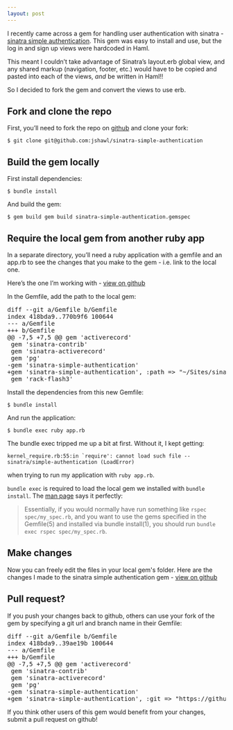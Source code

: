 ```yaml
---
layout: post
---
```


I recently came across a gem for handling user authentication with sinatra - 
[sinatra simple authentication](https://github.com/pmonfort/sinatra-simple-authentication).
This gem was easy to install and use, but the log in and sign up views
were hardcoded in Haml.

This meant I couldn’t take advantage of Sinatra’s layout.erb global view, and
any shared markup (navigation, footer, etc.) would have to be copied and pasted
into each of the views, *and* be written in Haml!!

So I decided to fork the gem and convert the views to use erb.

## Fork and clone the repo

First, you’ll need to fork the repo on [github](https://github.com/) and clone your fork:

    $ git clone git@github.com:jshawl/sinatra-simple-authentication

## Build the gem locally

First install dependencies:

    $ bundle install

And build the gem:

    $ gem build gem build sinatra-simple-authentication.gemspec 

## Require the local gem from another ruby app

In a separate directory, you’ll need a ruby application with a gemfile and an app.rb
to see the changes that you make to the gem - i.e. link to the local one.

Here’s the one I’m working with - [view on github](https://github.com/jshawl/sinatra-authentication/tree/6536b6732edcc37ac85fe6baa5330eecabf80a54)

In the Gemfile, add the path to the local gem:

<div class="highlight"><pre><span class="gh">diff --git a/Gemfile b/Gemfile</span>
<span class="gh">index 418bda9..770b9f6 100644</span>
<span class="gd">--- a/Gemfile</span>
<span class="gi">+++ b/Gemfile</span>
<span class="gu">@@ -7,5 +7,5 @@ gem &#39;activerecord&#39;</span>
 gem &#39;sinatra-contrib&#39;
 gem &#39;sinatra-activerecord&#39;
 gem &#39;pg&#39;
<span class="gd">-gem &#39;sinatra-simple-authentication&#39;</span>
<span class="gi">+gem &#39;sinatra-simple-authentication&#39;, :path =&gt; &quot;~/Sites/sinatra-simple-authentication&quot;</span>
 gem &#39;rack-flash3&#39;
</pre></div>

Install the dependencies from this new Gemfile:

    $ bundle install

And run the application:

    $ bundle exec ruby app.rb

The bundle exec tripped me up a bit at first. Without it, I kept getting:

    kernel_require.rb:55:in `require': cannot load such file -- sinatra/simple-authentication (LoadError)

when trying to run my application with `ruby app.rb`. 


`bundle exec` is required to load the local gem we installed with `bundle install`. The [man page](http://bundler.io/man/bundle-exec.1.html) says it perfectly:

>Essentially, if you would normally have run something like `rspec spec/my_spec.rb`, and you want to use the gems specified in the Gemfile(5) and installed via bundle install(1), you should run `bundle exec rspec spec/my_spec.rb`.

## Make changes

Now you can freely edit the files in your local gem's folder. Here are the changes I made to the sinatra simple
authentication gem - [view on github](https://github.com/jshawl/sinatra-simple-authentication/compare/ff7064dcadde23ee3b7d6be3383a80f8f1679ac6...7f039d63758c0af6472b9bd1aeab260fcff024c5)

## Pull request?

If you push your changes back to github, others can use your fork of the gem by
specifying a git url and branch name in their Gemfile:

<div class="highlight"><pre><span class="gh">diff --git a/Gemfile b/Gemfile</span>
<span class="gh">index 418bda9..39ae19b 100644</span>
<span class="gd">--- a/Gemfile</span>
<span class="gi">+++ b/Gemfile</span>
<span class="gu">@@ -7,5 +7,5 @@ gem &#39;activerecord&#39;</span>
 gem &#39;sinatra-contrib&#39;
 gem &#39;sinatra-activerecord&#39;
 gem &#39;pg&#39;
<span class="gd">-gem &#39;sinatra-simple-authentication&#39;</span>
<span class="gi">+gem &#39;sinatra-simple-authentication&#39;, :git =&gt; &quot;https://github.com/jshawl/sinatra-simple-authentication.git&quot;, :branch =&gt; &quot;master&quot;</span>
</pre></div>

If you think other users of this gem would benefit from your changes, submit a pull request on github!



